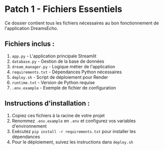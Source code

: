 # Patch 1 - Fichiers Essentiels

Ce dossier contient tous les fichiers nécessaires au bon fonctionnement de l'application DreamsEcho.

## Fichiers inclus :

1. `app.py` - L'application principale Streamlit
2. `database.py` - Gestion de la base de données
3. `dream_manager.py` - Logique métier de l'application
4. `requirements.txt` - Dépendances Python nécessaires
5. `deploy.sh` - Script de déploiement pour Render
6. `runtime.txt` - Version de Python requise
7. `.env.example` - Exemple de fichier de configuration

## Instructions d'installation :

1. Copiez ces fichiers à la racine de votre projet
2. Renommez `.env.example` en `.env` et configurez vos variables d'environnement
3. Exécutez `pip install -r requirements.txt` pour installer les dépendances
4. Pour le déploiement, suivez les instructions dans `deploy.sh`
